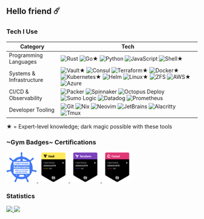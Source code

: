 ## Hello friend :comet:

<!-- https://simpleicons.org/ -->

### Tech I Use

| Category                 | Tech                                                                                                                                                                                                                                                                                                                                                                                                                                                                                                                                                                                                                                                                                                                                                                                                                                                                                                                                                                                                                                                           |
| ------------------------ | -------------------------------------------------------------------------------------------------------------------------------------------------------------------------------------------------------------------------------------------------------------------------------------------------------------------------------------------------------------------------------------------------------------------------------------------------------------------------------------------------------------------------------------------------------------------------------------------------------------------------------------------------------------------------------------------------------------------------------------------------------------------------------------------------------------------------------------------------------------------------------------------------------------------------------------------------------------------------------------------------------------------------------------------------------------- |
| Programming Languages    | ![Rust](https://img.shields.io/badge/-Rust-DEA584?style=flat-square&logo=rust&logoColor=black) ![Go](https://img.shields.io/badge/-Go-00ADD8?style=flat-square&logo=go&logoColor=white)★ ![Python](https://img.shields.io/badge/-Python-3776AB?style=flat-square&logo=python&logoColor=white) ![JavaScript](https://img.shields.io/badge/-JavaScript-F7DF1E?style=flat-square&logo=javascript&logoColor=black) ![Shell](https://img.shields.io/badge/-Shell-4EAA25?style=flat-square&logo=gnubash&logoColor=white)★                                                                                                                                                                                                                                                                                                                                                                                                                                                                                                                                            |
| Systems & Infrastructure | ![Vault](https://img.shields.io/badge/-Vault-000000?style=flat-square&logo=vault&logoColor=white)★ ![Consul](https://img.shields.io/badge/-Consul-F24C53?style=flat-square&logo=consul&logoColor=white) ![Terraform](https://img.shields.io/badge/-Terraform-7B42BC?style=flat-square&logo=terraform&logoColor=white)★ ![Docker](https://img.shields.io/badge/-Docker-46a2f1?style=flat-square&logo=docker&logoColor=white)★ ![Kubernetes](https://img.shields.io/badge/-Kubernetes-326CE5?style=flat-square&logo=kubernetes&logoColor=white)★ ![Helm](https://img.shields.io/badge/-Helm-0F1689?style=flat-square&logo=helm&logoColor=white) ![Linux](https://img.shields.io/badge/-Linux-FCC624?style=flat-square&logo=linux&logoColor=black)★ ![ZFS](https://img.shields.io/badge/-ZFS-2A667F?style=flat-square&logo=openzfs&logoColor=white) ![AWS](https://img.shields.io/badge/-AWS-FF9900?style=flat-square&logo=amazonaws&logoColor=white)★ ![Azure](https://img.shields.io/badge/-Azure-0078D4?style=flat-square&logo=microsoftazure&logoColor=white) |
| CI/CD & Observability    | ![Packer](https://img.shields.io/badge/-Packer-02A8EF?style=flat-square&logo=packer&logoColor=white) ![Spinnaker](https://img.shields.io/badge/-Spinnaker-139BB4?style=flat-square&logo=spinnaker&logoColor=white) ![Octopus Deploy](https://img.shields.io/badge/-Octopus%20Deploy-2F93E0?style=flat-square&logo=octopusdeploy&logoColor=white) ![Sumo Logic](https://img.shields.io/badge/-Sumo%20Logic-000099?style=flat-square&logo=sumologic&logoColor=white) ![Datadog](https://img.shields.io/badge/-Datadog-632CA6?style=flat-square&logo=datadog&logoColor=white) ![Prometheus](https://img.shields.io/badge/-Prometheus-E6522C?style=flat-square&logo=prometheus&logoColor=white)                                                                                                                                                                                                                                                                                                                                                                    |
| Developer Tooling        | ![Git](https://img.shields.io/badge/-Git-F05032?style=flat-square&logo=git&logoColor=white) ![Nix](https://img.shields.io/badge/-Nix-5277C3?style=flat-square&logo=nixos&logoColor=white) ![Neovim](https://img.shields.io/badge/-Neovim-57A143?style=flat-square&logo=neovim&logoColor=white) ![JetBrains](https://img.shields.io/badge/-JetBrains-000000?style=flat-square&logo=intellijidea&logoColor=white) ![Alacritty](https://img.shields.io/badge/-Alacritty-F46D01?style=flat-square&logo=alacritty&logoColor=white) ![Tmux](https://img.shields.io/badge/-Tmux-1BB91F?style=flat-square&logo=tmux&logoColor=white)                                                                                                                                                                                                                                                                                                                                                                                                                                   |

★ = Expert-level knowledge; dark magic possible with these tools

### ~Gym Badges~ Certifications

<a href="https://www.youracclaim.com/badges/5cc416cb-a464-4d05-9f0b-30ea34ccac7d/public_url">
  <img height="80" width="80" src="./assets/lf-ckad.png" alt="Certified Kubernetes Application Developer">
</a>
<a href="https://www.youracclaim.com/badges/eca96d47-4c9d-4b96-a497-5618268ace0c/public_url">
  <img height="80" width="80" src="./assets/hcva0-002.png" alt="HashiCorp Certified: Vault Associate">
</a>
<a href="https://www.youracclaim.com/badges/3125aa27-88e5-49d1-83d8-4427b8f03a1c/public_url">
  <img height="80" width="80" src="./assets/hcta0-002.png" alt="HashiCorp Certified: Terraform Associate">
</a>
<a href="https://www.youracclaim.com/badges/65004345-d21a-452e-b185-93f9ab3614a9/public_url">
  <img height="80" width="80" src="./assets/hcca0-002.png" alt="HashiCorp Certified: Consul Associate">
</a>

### Statistics

<!-- Hack to display theme matching system light/dark mode  -->

<a href="https://github.com/anuraghazra/github-readme-stats#gh-light-mode-only">
  <img src="https://github-readme-stats.vercel.app/api/top-langs?username=pbar1&layout=compact&hide=css&langs_count=6&exclude_repo=vault-rs&theme=default#gh-light-mode-only" />
</a>
<a href="https://github.com/anuraghazra/github-readme-stats#gh-dark-mode-only">
  <img src="https://github-readme-stats.vercel.app/api/top-langs?username=pbar1&layout=compact&hide=css&langs_count=6&exclude_repo=vault-rs&theme=github_dark#gh-dark-mode-only" />
</a>
